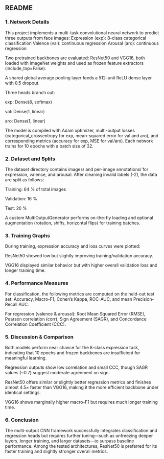 
## README


### 1. Network Details
This project implements a multi-task convolutional neural network to predict three outputs from face images:
Expression (exp): 8-class categorical classification
Valence (val): continuous regression
Arousal (aro): continuous regression

Two pretrained backbones are evaluated:
ResNet50 and VGG16, both loaded with ImageNet weights and used as frozen feature extractors (include_top=False).


A shared global average pooling layer feeds a 512-unit ReLU dense layer with 0.5 dropout.


Three heads branch out:


exp: Dense(8, softmax)


val: Dense(1, linear)


aro: Dense(1, linear)


The model is compiled with Adam optimizer, multi-output losses (categorical_crossentropy for exp, mean-squared error for val and aro), and corresponding metrics (accuracy for exp, MSE for val/aro). Each network trains for 10 epochs with a batch size of 32.


### 2. Dataset and Splits
The dataset directory contains images/ and per-image annotations/ for expression, valence, and arousal. After cleaning invalid labels (-2), the data are split as follows:

Training: 64 % of total images

Validation: 16 %

Test: 20 %

A custom MultiOutputGenerator performs on-the-fly loading and optional augmentation (rotation, shifts, horizontal flips) for training batches.


### 3. Training Graphs
During training, expression accuracy and loss curves were plotted:

ResNet50 showed low but slightly improving training/validation accuracy.

VGG16 displayed similar behavior but with higher overall validation loss and longer training time.



### 4. Performance Measures
For classification, the following metrics are computed on the held-out test set:
Accuracy, Macro-F1, Cohen’s Kappa, ROC-AUC, and mean Precision-Recall AUC.


For regression (valence & arousal):
Root Mean Squared Error (RMSE), Pearson correlation (corr), Sign Agreement (SAGR), and Concordance Correlation Coefficient (CCC).


### 5. Discussion & Comparison
Both models perform near chance for the 8-class expression task, indicating that 10 epochs and frozen backbones are insufficient for meaningful learning.

Regression outputs show low correlation and small CCC, though SAGR values (~0.7) suggest moderate agreement on sign.

ResNet50 offers similar or slightly better regression metrics and finishes almost 4.5× faster than VGG16, making it the more efficient backbone under identical settings.

VGG16 shows marginally higher macro-F1 but requires much longer training time.


### 6. Conclusion
The multi-output CNN framework successfully integrates classification and regression heads but requires further tuning—such as unfreezing deeper layers, longer training, and larger datasets—to surpass baseline performance. Among the tested architectures, ResNet50 is preferred for its faster training and slightly stronger overall metrics.

